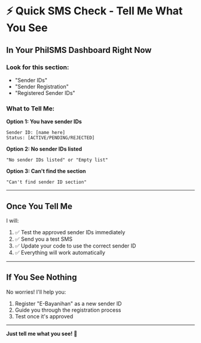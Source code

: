 # ⚡ Quick SMS Check - Tell Me What You See

## In Your PhilSMS Dashboard Right Now

### Look for this section:
- "Sender IDs" 
- "Sender Registration"
- "Registered Sender IDs"

### What to Tell Me:

**Option 1: You have sender IDs**
```
Sender ID: [name here]
Status: [ACTIVE/PENDING/REJECTED]
```

**Option 2: No sender IDs listed**
```
"No sender IDs listed" or "Empty list"
```

**Option 3: Can't find the section**
```
"Can't find sender ID section"
```

---

## Once You Tell Me

I will:
1. ✅ Test the approved sender IDs immediately
2. ✅ Send you a test SMS
3. ✅ Update your code to use the correct sender ID
4. ✅ Everything will work automatically

---

## If You See Nothing

No worries! I'll help you:
1. Register "E-Bayanihan" as a new sender ID
2. Guide you through the registration process
3. Test once it's approved

---

**Just tell me what you see! 🚀**

